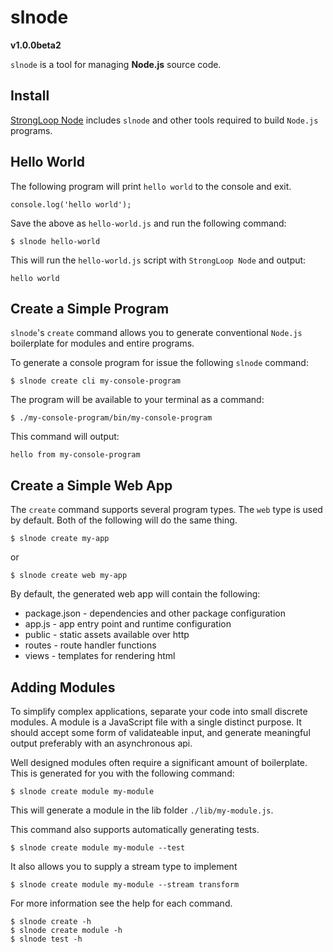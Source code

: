 # slnode 
**v1.0.0beta2**

`slnode` is a tool for managing **Node.js** source code.

## Install

[StrongLoop Node](http://strongloop.com/products#downloads) includes `slnode` and other tools required to build `Node.js` programs.

## Hello World

The following program will print `hello world` to the console and exit.

    console.log('hello world');
    
Save the above as `hello-world.js` and run the following command:

    $ slnode hello-world
    
This will run the `hello-world.js` script with `StrongLoop Node` and output:

    hello world
    
## Create a Simple Program

`slnode`'s `create` command allows you to generate conventional `Node.js` boilerplate for modules and entire programs.

To generate a console program for issue the following `slnode` command:

    $ slnode create cli my-console-program

The program will be available to your terminal as a command:

    $ ./my-console-program/bin/my-console-program

This command will output:

    hello from my-console-program

## Create a Simple Web App

The `create` command supports several program types. The `web` type is used by default. Both of the following will do the same thing.

    $ slnode create my-app
    
or

    $ slnode create web my-app
    
By default, the generated web app will contain the following:

 - package.json - dependencies and other package configuration
 - app.js       - app entry point and runtime configuration
 - public       - static assets available over http
 - routes       - route handler functions
 - views        - templates for rendering html
 
## Adding Modules

To simplify complex applications, separate your code into small discrete modules. A module is a JavaScript file with a single distinct purpose. It should accept some form of validateable input, and generate meaningful output preferably with an asynchronous api.

Well designed modules often require a significant amount of boilerplate. This is generated for you with the following command:
    
    $ slnode create module my-module
    
This will generate a module in the lib folder `./lib/my-module.js`.

This command also supports automatically generating tests.

    $ slnode create module my-module --test

It also allows you to supply a stream type to implement

    $ slnode create module my-module --stream transform

For more information see the help for each command.

    $ slnode create -h
    $ slnode create module -h
    $ slnode test -h